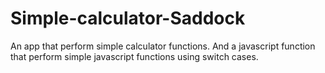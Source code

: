 # Simple-calculator-Saddock
An app that perform simple calculator functions.
And a javascript function that perform simple javascript functions using switch cases.
